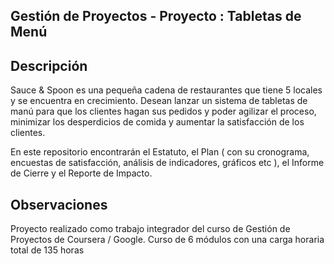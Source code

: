 Gestión de Proyectos - Proyecto : Tabletas de Menú
--------------------------------------------------


Descripción
-----------

Sauce & Spoon es una pequeña cadena de restaurantes que tiene 5 locales y se encuentra en crecimiento.
Desean lanzar un sistema de tabletas de manú para que los clientes hagan sus pedidos y poder agilizar el proceso, minimizar los desperdicios de comida y aumentar la satisfacción de los clientes.

En este repositorio encontrarán el Estatuto, el Plan ( con su cronograma, encuestas de satisfacción, análisis de indicadores, gráficos etc ), el Informe de Cierre y el Reporte de Impacto.


Observaciones
-------------
Proyecto realizado como trabajo integrador del curso de Gestión de Proyectos de Coursera / Google. 
Curso de 6 módulos con una carga horaria total de 135 horas

